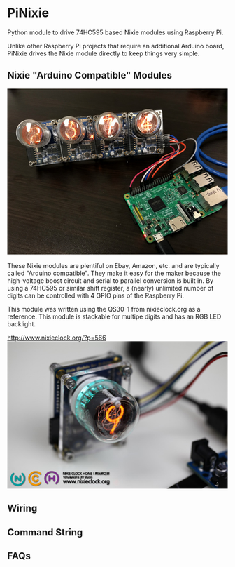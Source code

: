 # PiNixie
Python module to drive 74HC595 based Nixie modules using Raspberry Pi.

Unlike other Raspberry Pi projects that require an additional Arduino board, PiNixie drives the Nixie module directly to keep things very simple.

## Nixie "Arduino Compatible" Modules

![PiNixie](PiNixie.jpg  "PiNixie")

These Nixie modules are plentiful on Ebay, Amazon, etc. and are typically called "Arduino compatible". They make it easy for the maker because the high-voltage boost circuit and serial to parallel conversion is built in. By using a 74HC595 or similar shift register, a (nearly) unlimited number of digits can be controlled with 4 GPIO pins of the Raspberry Pi.

This module was written using the QS30-1 from nixieclock.org as a reference. This module is stackable for multipe digits and has an RGB LED backlight.

http://www.nixieclock.org/?p=566
![Nixie Module](QS30-1%20Nixie%20Module%20for%20Arduino%20v2.jpg  "Nixie Module")

## Wiring

## Command String

## FAQs


